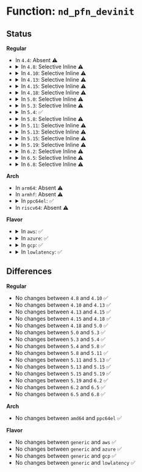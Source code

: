 # Function: <code>nd_pfn_devinit</code>

## Status
<b>Regular</b>
<ul>
<li>
In <code>4.4</code>: Absent ⚠️
</li>
<li>
<details>
<summary>In <code>4.8</code>: Selective Inline ⚠️</summary>

```c
struct device *nd_pfn_devinit(struct nd_pfn *nd_pfn, struct nd_namespace_common *ndns);
```

**Collision:** Unique Global

**Inline:** Selective

**Transformation:** False

**Instances:**

```
In drivers/nvdimm/pfn_devs.c (ffffffff815f90a2)
Location: drivers/nvdimm/pfn_devs.c:284
Inline: True
Inline callers:
  - drivers/nvdimm/pfn_devs.c:nd_pfn_create
Direct callers:
  - drivers/nvdimm/pfn_devs.c:nd_pfn_probe
  - drivers/nvdimm/dax_devs.c:nd_dax_probe
  - drivers/nvdimm/dax_devs.c:nd_dax_create
```
**Symbols:**

```
ffffffff815f8e80-ffffffff815f8f32: nd_pfn_devinit (STB_GLOBAL)
```
</details>
</li>
<li>
<details>
<summary>In <code>4.10</code>: Selective Inline ⚠️</summary>

```c
struct device *nd_pfn_devinit(struct nd_pfn *nd_pfn, struct nd_namespace_common *ndns);
```

**Collision:** Unique Global

**Inline:** Selective

**Transformation:** False

**Instances:**

```
In drivers/nvdimm/pfn_devs.c (ffffffff81627322)
Location: drivers/nvdimm/pfn_devs.c:284
Inline: True
Inline callers:
  - drivers/nvdimm/pfn_devs.c:nd_pfn_create
Direct callers:
  - drivers/nvdimm/pfn_devs.c:nd_pfn_probe
  - drivers/nvdimm/dax_devs.c:nd_dax_probe
  - drivers/nvdimm/dax_devs.c:nd_dax_create
```
**Symbols:**

```
ffffffff81627100-ffffffff816271b2: nd_pfn_devinit (STB_GLOBAL)
```
</details>
</li>
<li>
<details>
<summary>In <code>4.13</code>: Selective Inline ⚠️</summary>

```c
struct device *nd_pfn_devinit(struct nd_pfn *nd_pfn, struct nd_namespace_common *ndns);
```

**Collision:** Unique Global

**Inline:** Selective

**Transformation:** False

**Instances:**

```
In drivers/nvdimm/pfn_devs.c (ffffffff8163c4d9)
Location: drivers/nvdimm/pfn_devs.c:284
Inline: True
Inline callers:
  - drivers/nvdimm/pfn_devs.c:nd_pfn_create
Direct callers:
  - drivers/nvdimm/pfn_devs.c:nd_pfn_probe
  - drivers/nvdimm/dax_devs.c:nd_dax_probe
  - drivers/nvdimm/dax_devs.c:nd_dax_create
```
**Symbols:**

```
ffffffff8163c2d0-ffffffff8163c37e: nd_pfn_devinit (STB_GLOBAL)
```
</details>
</li>
<li>
<details>
<summary>In <code>4.15</code>: Selective Inline ⚠️</summary>

```c
struct device *nd_pfn_devinit(struct nd_pfn *nd_pfn, struct nd_namespace_common *ndns);
```

**Collision:** Unique Global

**Inline:** Selective

**Transformation:** False

**Instances:**

```
In drivers/nvdimm/pfn_devs.c (ffffffff816a5169)
Location: drivers/nvdimm/pfn_devs.c:304
Inline: True
Inline callers:
  - drivers/nvdimm/pfn_devs.c:nd_pfn_create
Direct callers:
  - drivers/nvdimm/pfn_devs.c:nd_pfn_probe
  - drivers/nvdimm/dax_devs.c:nd_dax_probe
  - drivers/nvdimm/dax_devs.c:nd_dax_create
```
**Symbols:**

```
ffffffff816a4f60-ffffffff816a500e: nd_pfn_devinit (STB_GLOBAL)
```
</details>
</li>
<li>
<details>
<summary>In <code>4.18</code>: Selective Inline ⚠️</summary>

```c
struct device *nd_pfn_devinit(struct nd_pfn *nd_pfn, struct nd_namespace_common *ndns);
```

**Collision:** Unique Global

**Inline:** Selective

**Transformation:** False

**Instances:**

```
In drivers/nvdimm/pfn_devs.c (ffffffff816e136e)
Location: drivers/nvdimm/pfn_devs.c:304
Inline: True
Inline callers:
  - drivers/nvdimm/pfn_devs.c:nd_pfn_create
Direct callers:
  - drivers/nvdimm/pfn_devs.c:nd_pfn_probe
  - drivers/nvdimm/dax_devs.c:nd_dax_probe
  - drivers/nvdimm/dax_devs.c:nd_dax_create
```
**Symbols:**

```
ffffffff816e1140-ffffffff816e11ef: nd_pfn_devinit (STB_GLOBAL)
```
</details>
</li>
<li>
<details>
<summary>In <code>5.0</code>: Selective Inline ⚠️</summary>

```c
struct device *nd_pfn_devinit(struct nd_pfn *nd_pfn, struct nd_namespace_common *ndns);
```

**Collision:** Unique Global

**Inline:** Selective

**Transformation:** False

**Instances:**

```
In drivers/nvdimm/pfn_devs.c (ffffffff817039c1)
Location: drivers/nvdimm/pfn_devs.c:304
Inline: True
Inline callers:
  - drivers/nvdimm/pfn_devs.c:nd_pfn_create
Direct callers:
  - drivers/nvdimm/pfn_devs.c:nd_pfn_probe
  - drivers/nvdimm/dax_devs.c:nd_dax_probe
  - drivers/nvdimm/dax_devs.c:nd_dax_create
```
**Symbols:**

```
ffffffff81703790-ffffffff8170383f: nd_pfn_devinit (STB_GLOBAL)
```
</details>
</li>
<li>
<details>
<summary>In <code>5.3</code>: Selective Inline ⚠️</summary>

```c
struct device *nd_pfn_devinit(struct nd_pfn *nd_pfn, struct nd_namespace_common *ndns);
```

**Collision:** Unique Global

**Inline:** Selective

**Transformation:** False

**Instances:**

```
In drivers/nvdimm/pfn_devs.c (ffffffff8173d462)
Location: drivers/nvdimm/pfn_devs.c:296
Inline: True
Inline callers:
  - drivers/nvdimm/pfn_devs.c:nd_pfn_create
Direct callers:
  - drivers/nvdimm/pfn_devs.c:nd_pfn_probe
  - drivers/nvdimm/dax_devs.c:nd_dax_probe
  - drivers/nvdimm/dax_devs.c:nd_dax_create
```
**Symbols:**

```
ffffffff8173d250-ffffffff8173d2fe: nd_pfn_devinit (STB_GLOBAL)
```
</details>
</li>
<li>
<details>
<summary>In <code>5.4</code>: ✅</summary>

```c
struct device *nd_pfn_devinit(struct nd_pfn *nd_pfn, struct nd_namespace_common *ndns);
```

**Collision:** Unique Global

**Inline:** No

**Transformation:** False

**Instances:**

```
In drivers/nvdimm/pfn_devs.c (ffffffff81761080)
Location: drivers/nvdimm/pfn_devs.c:302
Inline: False
Direct callers:
  - drivers/nvdimm/pfn_devs.c:nd_pfn_probe
  - drivers/nvdimm/pfn_devs.c:nd_pfn_create
  - drivers/nvdimm/dax_devs.c:nd_dax_probe
  - drivers/nvdimm/dax_devs.c:nd_dax_create
```
**Symbols:**

```
ffffffff81761080-ffffffff81761141: nd_pfn_devinit (STB_GLOBAL)
```
</details>
</li>
<li>
<details>
<summary>In <code>5.8</code>: Selective Inline ⚠️</summary>

```c
struct device *nd_pfn_devinit(struct nd_pfn *nd_pfn, struct nd_namespace_common *ndns);
```

**Collision:** Unique Global

**Inline:** Selective

**Transformation:** False

**Instances:**

```
In drivers/nvdimm/pfn_devs.c (ffffffff81820ee2)
Location: drivers/nvdimm/pfn_devs.c:295
Inline: True
Inline callers:
  - drivers/nvdimm/pfn_devs.c:nd_pfn_create
Direct callers:
  - drivers/nvdimm/pfn_devs.c:nd_pfn_probe
  - drivers/nvdimm/dax_devs.c:nd_dax_probe
  - drivers/nvdimm/dax_devs.c:nd_dax_create
```
**Symbols:**

```
ffffffff81820cb0-ffffffff81820d71: nd_pfn_devinit (STB_GLOBAL)
```
</details>
</li>
<li>
<details>
<summary>In <code>5.11</code>: Selective Inline ⚠️</summary>

```c
struct device *nd_pfn_devinit(struct nd_pfn *nd_pfn, struct nd_namespace_common *ndns);
```

**Collision:** Unique Global

**Inline:** Selective

**Transformation:** False

**Instances:**

```
In drivers/nvdimm/pfn_devs.c (ffffffff8182fdd2)
Location: drivers/nvdimm/pfn_devs.c:295
Inline: True
Inline callers:
  - drivers/nvdimm/pfn_devs.c:nd_pfn_create
Direct callers:
  - drivers/nvdimm/pfn_devs.c:nd_pfn_probe
  - drivers/nvdimm/dax_devs.c:nd_dax_probe
  - drivers/nvdimm/dax_devs.c:nd_dax_create
```
**Symbols:**

```
ffffffff8182fba0-ffffffff8182fc61: nd_pfn_devinit (STB_GLOBAL)
```
</details>
</li>
<li>
<details>
<summary>In <code>5.13</code>: Selective Inline ⚠️</summary>

```c
struct device *nd_pfn_devinit(struct nd_pfn *nd_pfn, struct nd_namespace_common *ndns);
```

**Collision:** Unique Global

**Inline:** Selective

**Transformation:** False

**Instances:**

```
In drivers/nvdimm/pfn_devs.c (ffffffff81813062)
Location: drivers/nvdimm/pfn_devs.c:295
Inline: True
Inline callers:
  - drivers/nvdimm/pfn_devs.c:nd_pfn_create
Direct callers:
  - drivers/nvdimm/pfn_devs.c:nd_pfn_probe
  - drivers/nvdimm/dax_devs.c:nd_dax_probe
  - drivers/nvdimm/dax_devs.c:nd_dax_create
```
**Symbols:**

```
ffffffff81812e30-ffffffff81812ef1: nd_pfn_devinit (STB_GLOBAL)
```
</details>
</li>
<li>
<details>
<summary>In <code>5.15</code>: Selective Inline ⚠️</summary>

```c
struct device *nd_pfn_devinit(struct nd_pfn *nd_pfn, struct nd_namespace_common *ndns);
```

**Collision:** Unique Global

**Inline:** Selective

**Transformation:** False

**Instances:**

```
In drivers/nvdimm/pfn_devs.c (ffffffff8189d6c2)
Location: drivers/nvdimm/pfn_devs.c:295
Inline: True
Inline callers:
  - drivers/nvdimm/pfn_devs.c:nd_pfn_create
Direct callers:
  - drivers/nvdimm/pfn_devs.c:nd_pfn_probe
  - drivers/nvdimm/dax_devs.c:nd_dax_probe
  - drivers/nvdimm/dax_devs.c:nd_dax_create
```
**Symbols:**

```
ffffffff8189d4a0-ffffffff8189d55e: nd_pfn_devinit (STB_GLOBAL)
```
</details>
</li>
<li>
<details>
<summary>In <code>5.19</code>: Selective Inline ⚠️</summary>

```c
struct device *nd_pfn_devinit(struct nd_pfn *nd_pfn, struct nd_namespace_common *ndns);
```

**Collision:** Unique Global

**Inline:** Selective

**Transformation:** False

**Instances:**

```
In drivers/nvdimm/pfn_devs.c (ffffffff819e7041)
Location: drivers/nvdimm/pfn_devs.c:296
Inline: True
Inline callers:
  - drivers/nvdimm/pfn_devs.c:nd_pfn_create
Direct callers:
  - drivers/nvdimm/pfn_devs.c:nd_pfn_probe
  - drivers/nvdimm/dax_devs.c:nd_dax_probe
  - drivers/nvdimm/dax_devs.c:nd_dax_create
```
**Symbols:**

```
ffffffff819e6df0-ffffffff819e6eb5: nd_pfn_devinit (STB_GLOBAL)
```
</details>
</li>
<li>
<details>
<summary>In <code>6.2</code>: Selective Inline ⚠️</summary>

```c
struct device *nd_pfn_devinit(struct nd_pfn *nd_pfn, struct nd_namespace_common *ndns);
```

**Collision:** Unique Global

**Inline:** Selective

**Transformation:** False

**Instances:**

```
In drivers/nvdimm/pfn_devs.c (ffffffff81b631f1)
Location: drivers/nvdimm/pfn_devs.c:298
Inline: True
Inline callers:
  - drivers/nvdimm/pfn_devs.c:nd_pfn_create
Direct callers:
  - drivers/nvdimm/pfn_devs.c:nd_pfn_probe
  - drivers/nvdimm/dax_devs.c:nd_dax_probe
  - drivers/nvdimm/dax_devs.c:nd_dax_create
```
**Symbols:**

```
ffffffff81b62f80-ffffffff81b63045: nd_pfn_devinit (STB_GLOBAL)
```
</details>
</li>
<li>
<details>
<summary>In <code>6.5</code>: Selective Inline ⚠️</summary>

```c
struct device *nd_pfn_devinit(struct nd_pfn *nd_pfn, struct nd_namespace_common *ndns);
```

**Collision:** Unique Global

**Inline:** Selective

**Transformation:** False

**Instances:**

```
In drivers/nvdimm/pfn_devs.c (ffffffff81bb67d1)
Location: drivers/nvdimm/pfn_devs.c:298
Inline: True
Inline callers:
  - drivers/nvdimm/pfn_devs.c:nd_pfn_create
Direct callers:
  - drivers/nvdimm/pfn_devs.c:nd_pfn_probe
  - drivers/nvdimm/dax_devs.c:nd_dax_probe
  - drivers/nvdimm/dax_devs.c:nd_dax_create
```
**Symbols:**

```
ffffffff81bb6560-ffffffff81bb6623: nd_pfn_devinit (STB_GLOBAL)
```
</details>
</li>
<li>
<details>
<summary>In <code>6.8</code>: Selective Inline ⚠️</summary>

```c
struct device *nd_pfn_devinit(struct nd_pfn *nd_pfn, struct nd_namespace_common *ndns);
```

**Collision:** Unique Global

**Inline:** Selective

**Transformation:** False

**Instances:**

```
In drivers/nvdimm/pfn_devs.c (ffffffff81c0adf1)
Location: drivers/nvdimm/pfn_devs.c:298
Inline: True
Inline callers:
  - drivers/nvdimm/pfn_devs.c:nd_pfn_create
Direct callers:
  - drivers/nvdimm/pfn_devs.c:nd_pfn_probe
  - drivers/nvdimm/dax_devs.c:nd_dax_probe
  - drivers/nvdimm/dax_devs.c:nd_dax_create
```
**Symbols:**

```
ffffffff81c0ab80-ffffffff81c0ac43: nd_pfn_devinit (STB_GLOBAL)
```
</details>
</li>
</ul>
<b>Arch</b>
<ul>
<li>
In <code>arm64</code>: Absent ⚠️
</li>
<li>
In <code>armhf</code>: Absent ⚠️
</li>
<li>
<details>
<summary>In <code>ppc64el</code>: ✅</summary>

```c
struct device *nd_pfn_devinit(struct nd_pfn *nd_pfn, struct nd_namespace_common *ndns);
```

**Collision:** Unique Global

**Inline:** No

**Transformation:** False

**Instances:**

```
In drivers/nvdimm/pfn_devs.c (c000000000a16910)
Location: drivers/nvdimm/pfn_devs.c:302
Inline: False
Direct callers:
  - drivers/nvdimm/pfn_devs.c:nd_pfn_probe
  - drivers/nvdimm/pfn_devs.c:nd_pfn_create
  - drivers/nvdimm/dax_devs.c:nd_dax_probe
  - drivers/nvdimm/dax_devs.c:nd_dax_create
```
**Symbols:**

```
c000000000a16910-c000000000a16a88: nd_pfn_devinit (STB_GLOBAL)
```
</details>
</li>
<li>
In <code>riscv64</code>: Absent ⚠️
</li>
</ul>
<b>Flavor</b>
<ul>
<li>
<details>
<summary>In <code>aws</code>: ✅</summary>

```c
struct device *nd_pfn_devinit(struct nd_pfn *nd_pfn, struct nd_namespace_common *ndns);
```

**Collision:** Unique Global

**Inline:** No

**Transformation:** False

**Instances:**

```
In drivers/nvdimm/pfn_devs.c (ffffffff81715770)
Location: drivers/nvdimm/pfn_devs.c:302
Inline: False
Direct callers:
  - drivers/nvdimm/pfn_devs.c:nd_pfn_probe
  - drivers/nvdimm/pfn_devs.c:nd_pfn_create
  - drivers/nvdimm/dax_devs.c:nd_dax_probe
  - drivers/nvdimm/dax_devs.c:nd_dax_create
```
**Symbols:**

```
ffffffff81715770-ffffffff81715831: nd_pfn_devinit (STB_GLOBAL)
```
</details>
</li>
<li>
<details>
<summary>In <code>azure</code>: ✅</summary>

```c
struct device *nd_pfn_devinit(struct nd_pfn *nd_pfn, struct nd_namespace_common *ndns);
```

**Collision:** Unique Global

**Inline:** No

**Transformation:** False

**Instances:**

```
In drivers/nvdimm/pfn_devs.c (ffffffff816e91f0)
Location: drivers/nvdimm/pfn_devs.c:302
Inline: False
Direct callers:
  - drivers/nvdimm/pfn_devs.c:nd_pfn_probe
  - drivers/nvdimm/pfn_devs.c:nd_pfn_create
  - drivers/nvdimm/dax_devs.c:nd_dax_probe
  - drivers/nvdimm/dax_devs.c:nd_dax_create
```
**Symbols:**

```
ffffffff816e91f0-ffffffff816e92b1: nd_pfn_devinit (STB_GLOBAL)
```
</details>
</li>
<li>
<details>
<summary>In <code>gcp</code>: ✅</summary>

```c
struct device *nd_pfn_devinit(struct nd_pfn *nd_pfn, struct nd_namespace_common *ndns);
```

**Collision:** Unique Global

**Inline:** No

**Transformation:** False

**Instances:**

```
In drivers/nvdimm/pfn_devs.c (ffffffff81754540)
Location: drivers/nvdimm/pfn_devs.c:302
Inline: False
Direct callers:
  - drivers/nvdimm/pfn_devs.c:nd_pfn_probe
  - drivers/nvdimm/pfn_devs.c:nd_pfn_create
  - drivers/nvdimm/dax_devs.c:nd_dax_probe
  - drivers/nvdimm/dax_devs.c:nd_dax_create
```
**Symbols:**

```
ffffffff81754540-ffffffff81754601: nd_pfn_devinit (STB_GLOBAL)
```
</details>
</li>
<li>
<details>
<summary>In <code>lowlatency</code>: ✅</summary>

```c
struct device *nd_pfn_devinit(struct nd_pfn *nd_pfn, struct nd_namespace_common *ndns);
```

**Collision:** Unique Global

**Inline:** No

**Transformation:** False

**Instances:**

```
In drivers/nvdimm/pfn_devs.c (ffffffff8176f9b0)
Location: drivers/nvdimm/pfn_devs.c:302
Inline: False
Direct callers:
  - drivers/nvdimm/pfn_devs.c:nd_pfn_probe
  - drivers/nvdimm/pfn_devs.c:nd_pfn_create
  - drivers/nvdimm/dax_devs.c:nd_dax_probe
  - drivers/nvdimm/dax_devs.c:nd_dax_create
```
**Symbols:**

```
ffffffff8176f9b0-ffffffff8176fa71: nd_pfn_devinit (STB_GLOBAL)
```
</details>
</li>
</ul>

## Differences
<b>Regular</b>
<ul>
<li>
No changes between <code>4.8</code> and <code>4.10</code> ✅
</li>
<li>
No changes between <code>4.10</code> and <code>4.13</code> ✅
</li>
<li>
No changes between <code>4.13</code> and <code>4.15</code> ✅
</li>
<li>
No changes between <code>4.15</code> and <code>4.18</code> ✅
</li>
<li>
No changes between <code>4.18</code> and <code>5.0</code> ✅
</li>
<li>
No changes between <code>5.0</code> and <code>5.3</code> ✅
</li>
<li>
No changes between <code>5.3</code> and <code>5.4</code> ✅
</li>
<li>
No changes between <code>5.4</code> and <code>5.8</code> ✅
</li>
<li>
No changes between <code>5.8</code> and <code>5.11</code> ✅
</li>
<li>
No changes between <code>5.11</code> and <code>5.13</code> ✅
</li>
<li>
No changes between <code>5.13</code> and <code>5.15</code> ✅
</li>
<li>
No changes between <code>5.15</code> and <code>5.19</code> ✅
</li>
<li>
No changes between <code>5.19</code> and <code>6.2</code> ✅
</li>
<li>
No changes between <code>6.2</code> and <code>6.5</code> ✅
</li>
<li>
No changes between <code>6.5</code> and <code>6.8</code> ✅
</li>
</ul>
<b>Arch</b>
<ul>
<li>
No changes between <code>amd64</code> and <code>ppc64el</code> ✅
</li>
</ul>
<b>Flavor</b>
<ul>
<li>
No changes between <code>generic</code> and <code>aws</code> ✅
</li>
<li>
No changes between <code>generic</code> and <code>azure</code> ✅
</li>
<li>
No changes between <code>generic</code> and <code>gcp</code> ✅
</li>
<li>
No changes between <code>generic</code> and <code>lowlatency</code> ✅
</li>
</ul>
